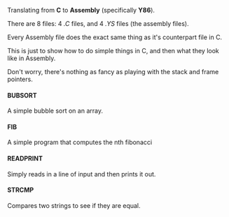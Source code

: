 Translating from **C** to **Assembly** (specifically **Y86**).

There are 8 files: 4 *.C* files, and 4 *.YS* files (the assembly files).

Every Assembly file does the exact same thing as it's counterpart file in C.

This is just to show how to do simple things in C, and then
what they look like in Assembly.

Don't worry, there's nothing as fancy as playing with the stack and frame pointers.

<h4>BUBSORT</h4>
A simple bubble sort on an array.
<h4>FIB</h4>
A simple program that computes the nth fibonacci
<h4>READPRINT</h4>
Simply reads in a line of input and then prints it out.
<h4>STRCMP</h4>
Compares two strings to see if they are equal.